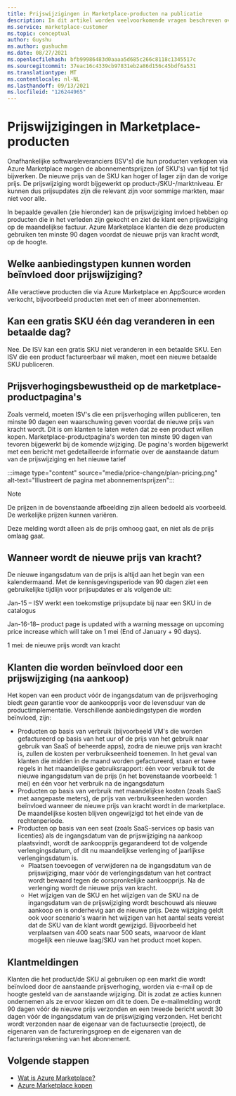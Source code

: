 ```yaml
---
title: Prijswijzigingen in Marketplace-producten na publicatie
description: In dit artikel worden veelvoorkomende vragen beschreven over het wijzigen van de prijzen voor abonnementen na publicatie.
ms.service: marketplace-customer
ms.topic: conceptual
author: Guyshu
ms.author: gushuchm
ms.date: 08/27/2021
ms.openlocfilehash: bfb99986483d0aaaa5d685c266c8118c1345517c
ms.sourcegitcommit: 37eac16c4339cb97831eb2a86d156c45bdf6a531
ms.translationtype: MT
ms.contentlocale: nl-NL
ms.lasthandoff: 09/13/2021
ms.locfileid: "126244965"
---
```

# <a name="price-changes-to-marketplace-products"></a>Prijswijzigingen in Marketplace-producten

Onafhankelijke softwareleveranciers (ISV's) die hun producten verkopen via Azure Marketplace mogen de abonnementsprijzen (of SKU's) van tijd tot tijd bijwerken. De nieuwe prijs van de SKU kan hoger of lager zijn dan de vorige prijs. De prijswijziging wordt bijgewerkt op product-/SKU-/marktniveau. Er kunnen dus prijsupdates zijn die relevant zijn voor sommige markten, maar niet voor alle.

In bepaalde gevallen (zie hieronder) kan de prijswijziging invloed hebben op producten die in het verleden zijn gekocht en ziet de klant een prijswijziging op de maandelijkse factuur. Azure Marketplace klanten die deze producten gebruiken ten minste 90 dagen voordat de nieuwe prijs van kracht wordt, op de hoogte.

## <a name="which-offer-types-can-be-affected-from-price-change"></a>Welke aanbiedingstypen kunnen worden beïnvloed door prijswijziging?

Alle veractieve producten die via Azure Marketplace en AppSource worden verkocht, bijvoorbeeld producten met een of meer abonnementen.

## <a name="can-a-free-sku-turn-one-day-into-a-paid-one"></a>Kan een gratis SKU één dag veranderen in een betaalde dag?

Nee. De ISV kan een gratis SKU niet veranderen in een betaalde SKU. Een ISV die een product factureerbaar wil maken, moet een nieuwe betaalde SKU publiceren.

## <a name="price-increase-awareness-in-the-marketplace-product-pages"></a>Prijsverhogingsbewustheid op de marketplace-productpagina's

Zoals vermeld, moeten ISV's die een prijsverhoging willen publiceren, ten minste 90 dagen een waarschuwing geven voordat de nieuwe prijs van kracht wordt. Dit is om klanten te laten weten dat ze een product willen kopen. Marketplace-productpagina's worden ten minste 90 dagen van tevoren bijgewerkt bij de komende wijziging. De pagina's worden bijgewerkt met een bericht met gedetailleerde informatie over de aanstaande datum van de prijswijziging en het nieuwe tarief

:::image type="content" source="media/price-change/plan-pricing.png" alt-text="Illustreert de pagina met abonnementsprijzen":::

> [!NOTE]
> De prijzen in de bovenstaande afbeelding zijn alleen bedoeld als voorbeeld. De werkelijke prijzen kunnen variëren.

Deze melding wordt alleen als de prijs omhoog gaat, en niet als de prijs omlaag gaat.

## <a name="when-is-the-new-price-taking-effect"></a>Wanneer wordt de nieuwe prijs van kracht?

 De nieuwe ingangsdatum van de prijs is altijd aan het begin van een kalendermaand. Met de kennisgevingsperiode van 90 dagen ziet een gebruikelijke tijdlijn voor prijsupdates er als volgende uit:

Jan-15 – ISV werkt een toekomstige prijsupdate bij naar een SKU in de catalogus

Jan-16-18– product page is updated with a warning message on upcoming price increase which will take on 1 mei (End of January + 90 days).

1 mei: de nieuwe prijs wordt van kracht

## <a name="customers-affected-from-a-price-change-post-purchase"></a>Klanten die worden beïnvloed door een prijswijziging (na aankoop)

Het kopen van een product vóór de ingangsdatum van de prijsverhoging biedt *geen* garantie voor de aankoopprijs voor de levensduur van de productimplementatie. Verschillende aanbiedingstypen die worden beïnvloed, zijn:

- Producten op basis van verbruik (bijvoorbeeld VM's die worden gefactureerd op basis van het uur of de prijs van het gebruik naar gebruik van SaaS of beheerde apps), zodra de nieuwe prijs van kracht is, zullen de kosten per verbruikseenheid toenemen. In het geval van klanten die midden in de maand worden gefactureerd, staan er twee regels in het maandelijkse gebruiksrapport: één voor verbruik tot de nieuwe ingangsdatum van de prijs (in het bovenstaande voorbeeld: 1 mei) en één voor het verbruik na de ingangsdatum
- Producten op basis van verbruik met maandelijkse kosten (zoals SaaS met aangepaste meters), de prijs van verbruikseenheden worden beïnvloed wanneer de nieuwe prijs van kracht wordt in de marketplace. De maandelijkse kosten blijven ongewijzigd tot het einde van de rechtenperiode.
- Producten op basis van een seat (zoals SaaS-services op basis van licenties) als de ingangsdatum van de prijswijziging na aankoop plaatsvindt, wordt de aankoopprijs gegarandeerd tot de volgende verlengingsdatum, of dit nu maandelijkse verlenging of jaarlijkse verlengingsdatum is.
    - Plaatsen toevoegen of verwijderen na de ingangsdatum van de prijswijziging, maar vóór de verlengingsdatum van het contract wordt bewaard tegen de oorspronkelijke aankoopprijs. Na de verlenging wordt de nieuwe prijs van kracht.
    - Het wijzigen van de SKU en het wijzigen van de SKU na de ingangsdatum van de prijswijziging wordt beschouwd als nieuwe aankoop en is onderhevig aan de nieuwe prijs. Deze wijziging geldt ook voor scenario's waarin het wijzigen van het aantal seats vereist dat de SKU van de klant wordt gewijzigd. Bijvoorbeeld het verplaatsen van 400 seats naar 500 seats, waarvoor de klant mogelijk een nieuwe laag/SKU van het product moet kopen.

## <a name="customer-notifications"></a>Klantmeldingen

Klanten die het product/de SKU al gebruiken op een markt die wordt beïnvloed door de aanstaande prijsverhoging, worden via e-mail op de hoogte gesteld van de aanstaande wijziging. Dit is zodat ze acties kunnen ondernemen als ze ervoor kiezen om dit te doen. De e-mailmelding wordt 90 dagen vóór de nieuwe prijs verzonden en een tweede bericht wordt 30 dagen vóór de ingangsdatum van de prijswijziging verzonden. Het bericht wordt verzonden naar de eigenaar van de factuursectie (project), de eigenaren van de factureringsgroep en de eigenaren van de factureringsrekening van het abonnement.

## <a name="next-steps"></a>Volgende stappen

- [Wat is Azure Marketplace?](azure-marketplace-overview.md)
- [Azure Marketplace kopen](azure-purchasing-invoicing.md)